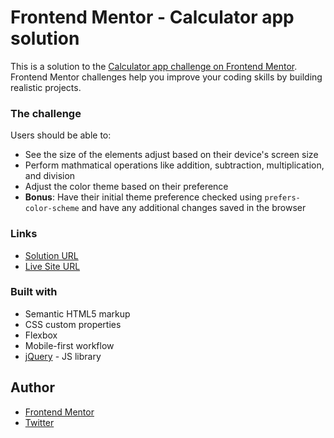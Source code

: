 # Frontend Mentor - Calculator app solution

This is a solution to the [Calculator app challenge on Frontend Mentor](https://www.frontendmentor.io/challenges/calculator-app-9lteq5N29). Frontend Mentor challenges help you improve your coding skills by building realistic projects. 


### The challenge

Users should be able to:

- See the size of the elements adjust based on their device's screen size
- Perform mathmatical operations like addition, subtraction, multiplication, and division
- Adjust the color theme based on their preference
- **Bonus**: Have their initial theme preference checked using `prefers-color-scheme` and have any additional changes saved in the browser


### Links

- [Solution URL](https://your-solution-url.com)
- [Live Site URL](https://luieitalian.github.io/calculator-app-main/)

### Built with

- Semantic HTML5 markup
- CSS custom properties
- Flexbox
- Mobile-first workflow
- [jQuery](https://jquery.com/) - JS library


## Author
- [Frontend Mentor](https://www.frontendmentor.io/profile/Luieitalian)
- [Twitter](https://www.twitter.com/Luieitalian)
